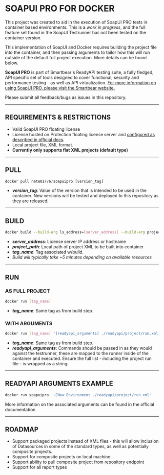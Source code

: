 # SOAPUI PRO FOR DOCKER
This project was created to aid in the execution of SoapUI PRO tests in container based environments. This is a *work in progress*, and the full feature set found in the SoapUI Testrunner has not been tested on the container version.

This implementation of SoapUI and Docker requires building the project file into the container, and then passing arguments to tailor how this will run outside of the default full project execution. More details can be found below.

**SoapUI PRO** is part of Smartbear's ReadyAPI testing suite, a fully fledged, API specific set of tools designed to cover functional, security and performance testing - as well as API virtualization. [For more information on using SoapUI PRO, please visit the Smartbear website.](https://smartbear.com/product/ready-api/soapui/overview/)

Please submit all feedback/bugs as issues in this repository.

------
## REQUIREMENTS & RESTRICTIONS

- Valid SoapUI PRO floating license
- License hosted on Protection floating license server and [configured as described in official docs](https://support.smartbear.com/readyapi/docs/general-info/licensing/activate/floating/configure-license-server.html).
- Local project file, XML format.
- **Currently only supports flat XML projects (default type)**

------
## PULL
``` js
docker pull nate01776/soapuipro:[version_tag]
```
- ***version_tag***: Value of the version that is intended to be used in the container. New versions will be tested and deployed to this repository as they are released.

------
## BUILD
``` sh
docker build --build-arg ls_address=[server_address] --build-arg project_path=[project_path] -t [tag_name] .
```
- ***server_address***: License server IP address or hostname
- ***project_path***: Local path of project XML to be built into container
- ***tag_name***: Tag associated w/build.
- *Build will typically take ~5 minutes depending on available resources*

------
## RUN
### AS FULL PROJECT
```sh
docker run [tag_name]
```
- ***tag_name***: Same tag as from build step.

### WITH ARGUMENTS
```sh
docker run [tag_name] '[readyapi_arguments] ./readyapi/project/run.xml'
```
- ***tag_name***: Same tag as from build step. 
- ***readyapi_arguments***: Commands should be passed in as they would against the testrunner, these are mapped to the runner inside of the container and executed. Ensure the full list - including the project run file - is wrapped as a string.
------

## READYAPI ARGUMENTS EXAMPLE
```sh
docker run soapuipro '-ENew Environment ./readyapi/project/run.xml'
```
More information on the associated arguments can be found in the official documentation.

------

## ROADMAP
- Support packaged projects instead of XML files - this will allow inclusion of Datasources in some of the standard types, as well as potentially composite projects.
- Support for composite projects on local machine
- Support ability to pull composite project from repository endpoint
- Support for all report types
